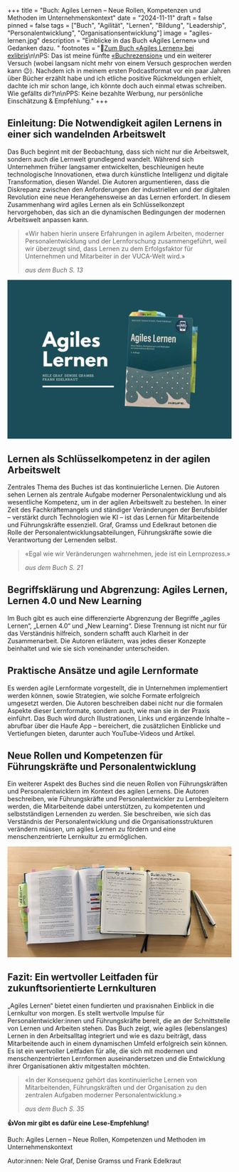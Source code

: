 +++
title = "Buch: Agiles Lernen – Neue Rollen, Kompetenzen und Methoden im Unternehmenskontext"
date = "2024-11-11"
draft = false
pinned = false
tags = ["Buch", "Agilität", "Lernen", "Bildung", "Leadership", "Personalentwicklung", "Organisationsentwicklung"]
image = "agiles-lernen.jpg"
description = "Einblicke in das Buch «Agiles Lernen» und Gedanken dazu. "
footnotes = "🛒[Zum Buch «Agiles Lernen» bei exlibris](https://www.exlibris.ch/de/buecher-buch/deutschsprachige-buecher/nele-graf/agiles-lernen/id/9783648158548/?srsltid=AfmBOop9JV1Yq0PsvcHP4APLxIEl8rE6s1cuSRj9oJRv0O0d-LepJPKO)\n\nPS: Das ist meine fünfte [«Buchrezension»](https://www.bensblog.ch/tags/buch/) und ein weiterer Versuch (wobei langsam nicht mehr von einem Versuch gesprochen werden kann 😉). Nachdem ich in meinem ersten Podcastformat vor ein paar Jahren über Bücher erzählt habe und ich etliche positive Rückmeldungen erhielt, dachte ich mir schon lange, ich könnte doch auch einmal etwas schreiben. Wie gefällts dir?\n\nPPS: Keine bezahlte Werbung, nur persönliche Einschätzung & Empfehlung."
+++
## Einleitung: Die Notwendigkeit agilen Lernens in einer sich wandelnden Arbeitswelt

Das Buch beginnt mit der Beobachtung, dass sich nicht nur die Arbeitswelt, sondern auch die Lernwelt grundlegend wandelt. Während sich Unternehmen früher langsamer entwickelten, beschleunigen heute technologische Innovationen, etwa durch künstliche Intelligenz und digitale Transformation, diesen Wandel. Die Autoren argumentieren, dass die Diskrepanz zwischen den Anforderungen der industriellen und der digitalen Revolution eine neue Herangehensweise an das Lernen erfordert. In diesem Zusammenhang wird agiles Lernen als ein Schlüsselkonzept hervorgehoben, das sich an die dynamischen Bedingungen der modernen Arbeitswelt anpassen kann.

> «Wir haben hierin unsere Erfahrungen in agilem Arbeiten, moderner Personalentwicklung und der Lernforschung zusammengeführt, weil wir überzeugt sind, dass Lernen zu dem Erfolgsfaktor für Unternehmen und Mitarbeiter in der VUCA-Welt wird.»
>
> *aus dem Buch S. 13*

![](agiles-lernen.jpg)

## Lernen als Schlüsselkompetenz in der agilen Arbeitswelt

Zentrales Thema des Buches ist das kontinuierliche Lernen. Die Autoren sehen Lernen als zentrale Aufgabe moderner Personalentwicklung und als wesentliche Kompetenz, um in der agilen Arbeitswelt zu bestehen. In einer Zeit des Fachkräftemangels und ständiger Veränderungen der Berufsbilder – verstärkt durch Technologien wie KI – ist das Lernen für Mitarbeitende und Führungskräfte essenziell. Graf, Gramss und Edelkraut betonen die Rolle der Personalentwicklungsabteilungen, Führungskräfte sowie die Verantwortung der Lernenden selbst.

> «Egal wie wir Veränderungen wahrnehmen, jede ist ein Lernprozess.»
>
> *aus dem Buch S. 21*

## Begriffsklärung und Abgrenzung: Agiles Lernen, Lernen 4.0 und New Learning

Im Buch gibt es auch eine differenzierte Abgrenzung der Begriffe „agiles Lernen“, „Lernen 4.0“ und „New Learning“. Diese Trennung ist nicht nur für das Verständnis hilfreich, sondern schafft auch Klarheit in der Zusammenarbeit. Die Autoren erläutern, was jedes dieser Konzepte beinhaltet und wie sie sich voneinander unterscheiden. 

## Praktische Ansätze und agile Lernformate

Es werden agile Lernformate vorgestellt, die in Unternehmen implementiert werden können, sowie Strategien, wie solche Formate erfolgreich umgesetzt werden. Die Autoren beschreiben dabei nicht nur die formalen Aspekte dieser Lernformate, sondern auch, wie man sie in der Praxis einführt. Das Buch wird durch Illustrationen, Links und ergänzende Inhalte – abrufbar über die Haufe App – bereichert, die zusätzlichen Einblicke und Vertiefungen bieten, darunter auch YouTube-Videos und Artikel.

## Neue Rollen und Kompetenzen für Führungskräfte und Personalentwicklung

Ein weiterer Aspekt des Buches sind die neuen Rollen von Führungskräften und Personalentwicklern im Kontext des agilen Lernens. Die Autoren beschreiben, wie Führungskräfte und Personalentwickler zu Lernbegleitern werden, die Mitarbeitende dabei unterstützen, zu kompetenten und selbstständigen Lernenden zu werden. Sie beschreiben, wie sich das Verständnis der Personalentwicklung und die Organisationsstrukturen verändern müssen, um agiles Lernen zu fördern und eine menschenzentrierte Lernkultur zu ermöglichen.

![](img_1032.jpg)

## Fazit: Ein wertvoller Leitfaden für zukunftsorientierte Lernkulturen

„Agiles Lernen“ bietet einen fundierten und praxisnahen Einblick in die Lernkultur von morgen. Es stellt wertvolle Impulse für Personalentwickler:innen und Führungskräfte bereit, die an der Schnittstelle von Lernen und Arbeiten stehen. Das Buch zeigt, wie agiles (lebenslanges) Lernen in den Arbeitsalltag integriert und wie es dazu beiträgt, dass Mitarbeitende auch in einem dynamischen Umfeld erfolgreich sein können. Es ist ein wertvoller Leitfaden für alle, die sich mit modernen und menschenzentrierten Lernformen auseinandersetzen und die Entwicklung ihrer Organisationen aktiv mitgestalten möchten.

> «In der Konsequenz gehört das kontinuierliche Lernen von Mitarbeitenden, Führungskräften und der Organisation zu den zentralen Aufgaben moderner Personalentwicklung.»
>
> *aus dem Buch S. 35*

**👍Von mir gibt es dafür eine Lese-Empfehlung!**

Buch: Agiles Lernen – Neue Rollen, Kompetenzen und Methoden im Unternehmenskontext

Autor:innen: Nele Graf, Denise Gramss und Frank Edelkraut